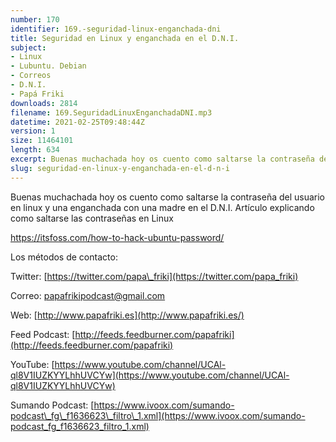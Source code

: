 ```yaml
---
number: 170
identifier: 169.-seguridad-linux-enganchada-dni
title: Seguridad en Linux y enganchada en el D.N.I.
subject:
- Linux
- Lubuntu. Debian
- Correos
- D.N.I.
- Papá Friki
downloads: 2814
filename: 169.SeguridadLinuxEnganchadaDNI.mp3
datetime: 2021-02-25T09:48:44Z
version: 1
size: 11464101
length: 634
excerpt: Buenas muchachada hoy os cuento como saltarse la contraseña del usuario en linux y una enganchada con una madre en el D.N.I.
slug: seguridad-en-linux-y-enganchada-en-el-d-n-i
---
```

Buenas muchachada hoy os cuento como saltarse la contraseña del usuario en linux y una enganchada con una madre en el D.N.I. Artículo explicando como saltarse las contraseñas en Linux

[https://itsfoss.com/how-to-hack-ubuntu-password/ ](https://itsfoss.com/how-to-hack-ubuntu-password/)

Los métodos de contacto:

Twitter: [https://twitter.com/papa\_friki](https://twitter.com/papa_friki)

Correo: [papafrikipodcast@gmail.com](https://archive.org/details/papafrikipodast@gmail.com)

Web: [http://www.papafriki.es](http://www.papafriki.es/)

Feed Podcast: [http://feeds.feedburner.com/papafriki](http://feeds.feedburner.com/papafriki)

YouTube: [https://www.youtube.com/channel/UCAl-ql8V1IUZKYYLhhUVCYw](https://www.youtube.com/channel/UCAl-ql8V1IUZKYYLhhUVCYw)

Sumando Podcast: [https://www.ivoox.com/sumando-podcast\_fg\_f1636623\_filtro\_1.xml](https://www.ivoox.com/sumando-podcast_fg_f1636623_filtro_1.xml)